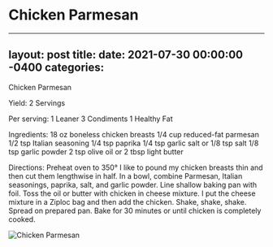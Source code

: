 # Chicken Parmesan
---
layout: post
title: 
date:   2021-07-30 00:00:00 -0400
categories: 
---
Chicken Parmesan

Yield: 2 Servings

Per serving:
1 Leaner
3 Condiments
1 Healthy Fat

Ingredients:
18 oz boneless chicken breasts
1/4 cup reduced-fat parmesan
1/2 tsp Italian seasoning
1/4 tsp paprika
1/4 tsp garlic salt or 1/8 tsp salt
1/8 tsp garlic powder
2 tsp olive oil or 2 tbsp light
butter

Directions:
Preheat oven to 350°
I like to pound my chicken breasts thin and then cut them lengthwise in half.
In a bowl, combine Parmesan, Italian seasonings, paprika, salt, and garlic powder. Line shallow baking pan with foil. Toss the oil or butter with chicken in cheese mixture. I put the cheese mixture in a Ziploc bag and then add the chicken.
Shake, shake, shake. Spread on prepared pan.
Bake for 30 minutes or until chicken is completely cooked.

![Chicken Parmesan](/images/Chicken%20Parmesan.png)


